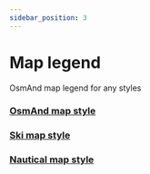 ```yaml
---
sidebar_position: 3
---
```


# Map legend

OsmAnd map legend for any styles

### [OsmAnd map style](/docs/map-legend/osmand)

### [Ski map style](/docs/map-legend/ski-map)

### [Nautical map style](/docs/map-legend/nautical-map)
